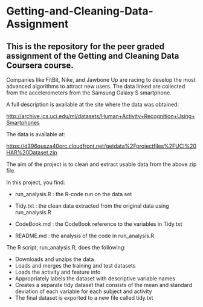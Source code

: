 # Getting-and-Cleaning-Data-Assignment

## This is the repository for the peer graded assignment of the Getting and Cleaning Data Coursera course. 

Companies like FitBit, Nike, and Jawbone Up are racing to develop the most advanced algorithms to attract new users. The data linked are collected from the accelerometers from the Samsung Galaxy S smartphone.

A full description is available at the site where the data was obtained:

http://archive.ics.uci.edu/ml/datasets/Human+Activity+Recognition+Using+Smartphones

The data is available at:

https://d396qusza40orc.cloudfront.net/getdata%2Fprojectfiles%2FUCI%20HAR%20Dataset.zip

The aim of the project is to clean and extract usable data from the above zip file. 

In this project, you find:

* run_analysis.R : the R-code run on the data set

* Tidy.txt : the clean data extracted from the original data using run_analysis.R

* CodeBook.md : the CodeBook reference to the variables in Tidy.txt

* README.md : the analysis of the code in run_analysis.R


The R script, run_analysis.R, does the following:

* Downloads and unzips the data
* Loads and merges the training and test datasets
* Loads the activity and feature info
* Appropriately labels the dataset with descriptive variable names
* Creates a separate tidy dataset that consists of the mean and standard deviation of each variable for each subject and activity
* The final dataset is exported to a new file called tidy.txt
